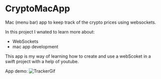 # CryptoMacApp #
Mac (menu bar) app to keep track of the crypto prices using websockets.

In this project I wnated to learn more about:
- WebSockets
- mac app development

This app is my way of learning how to create and use a webScoket in a swift project with a help of youtube.

App demo: 
![TrackerGif](https://user-images.githubusercontent.com/50630878/194022369-b06201bf-3814-4d10-bf49-0bf37b323c8c.gif)

